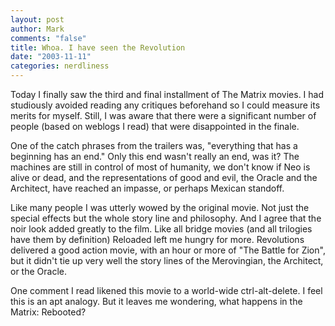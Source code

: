 ```yaml
--- 
layout: post
author: Mark
comments: "false"
title: Whoa. I have seen the Revolution
date: "2003-11-11"
categories: nerdliness
---
```

Today I finally saw the third and final installment of The Matrix movies. I had studiously avoided reading any critiques beforehand so I could measure its merits for myself. Still, I was aware that there were a significant number of people (based on weblogs I read) that were disappointed in the finale.

One of the catch phrases from the trailers was, "everything that has a beginning has an end." Only this end wasn't really an end, was it? The machines are still in control of most of humanity, we don't know if Neo is alive or dead, and the representations of good and evil, the Oracle and the Architect, have reached an impasse, or perhaps Mexican standoff.

Like many people I was utterly wowed by the original movie. Not just the special effects but the whole story line and philosophy. And I agree that the noir  look added greatly to the film. Like all bridge movies (and all trilogies have them by definition) Reloaded left me hungry for more. Revolutions delivered a good action movie, with an hour or more of "The Battle for Zion", but it didn't tie up very well the story lines of the Merovingian, the Architect, or the Oracle.

One comment I read likened this movie to a world-wide ctrl-alt-delete. I feel this is an apt analogy. But it leaves me wondering, what happens in the Matrix: Rebooted?
